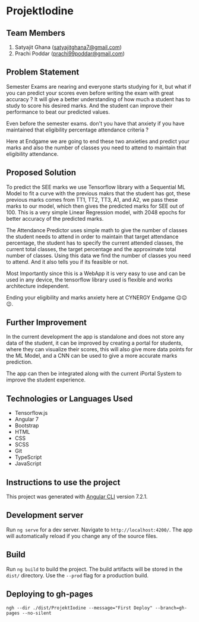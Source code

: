 # ProjektIodine

## Team Members

1. Satyajit Ghana (satyajitghana7@gmail.com)
2. Prachi Poddar (prachi99poddar@gmail.com)

## Problem Statement

Semester Exams are nearing and everyone starts studying for it, but what if you can predict your scores even before writing the exam with great accuracy ? It will give a better understanding of how much a student has to study to score his desired marks. And the student can improve their performance to beat our predicted values.

Even before the semester exams. don't you have that anxiety if you have maintained that eligibility percentage attendance criteria ? 

Here at Endgame we are going to end these two anxieties and predict your marks and also the number of classes you need to attend to maintain that eligibility attendance.

## Proposed Solution

To predict the SEE marks we use Tensorflow library with a Sequential ML Model to fit a curve with the previous makrs that the student has got, these previous marks comes from TT1, TT2, TT3, A1, and A2, we pass these marks to our model, which then gives the predicted marks for SEE out of 100. This is a very simple Linear Regression model, with 2048 epochs for better accuracy of the predicted marks.

The Attendance Predictor uses simple math to give the number of classes the student needs to attend in order to maintain that target attendance percentage, the student has to specify the current attended classes, the current total classes, the target percentage and the approximate total number of classes. Using this data we find the number of classes you need to attend. And it also tells you if its feasible or not.

Most Importantly since this is a WebApp it is very easy to use and can be used in any device, the tensorflow library used is flexible and works architecture independent.

Ending your eligibility and marks anxiety here at CYNERGY Endgame 😉😉😉.

## Further Improvement

In the current development the app is standalone and does not store any data of the student, it can be improved by creating a portal for students, where they can visualize their scores, this will also give more data points for the ML Model, and a CNN can be used to give a more accurate marks prediction.

The app can then be integrated along with the current iPortal System to improve the student experience.

## Technologies or Languages Used

* Tensorflow.js
* Angular 7
* Bootstrap
* HTML
* CSS
* SCSS
* Git
* TypeScript
* JavaScript

## Instructions to use the project

This project was generated with [Angular CLI](https://github.com/angular/angular-cli) version 7.2.1.

## Development server

Run `ng serve` for a dev server. Navigate to `http://localhost:4200/`. The app will automatically reload if you change any of the source files.

## Build

Run `ng build` to build the project. The build artifacts will be stored in the `dist/` directory. Use the `--prod` flag for a production build.

## Deploying to gh-pages

`ngh --dir ./dist/ProjektIodine --message="First Deploy" --branch=gh-pages --no-silent`
